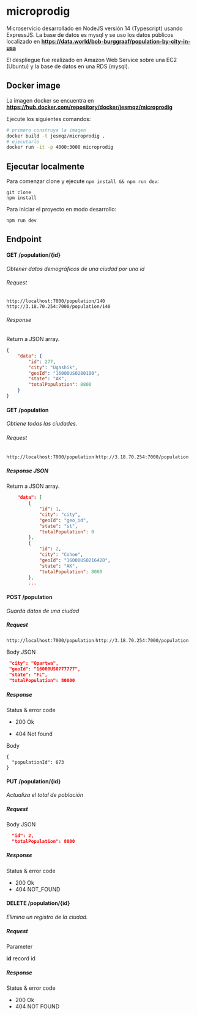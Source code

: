 # microprodig
Microservicio desarrollado en NodeJS versión 14 (Typescript) usando ExpressJS. La base de datos es mysql y se uso los datos públicos localizado en **https://data.world/bob-burggraaf/population-by-city-in-usa**

El despliegue fue realizado en Amazon Web Service sobre una EC2 (Ubuntu) y la base de datos en una RDS (mysql).

## Docker image

La imagen docker se encuentra en **https://hub.docker.com/repository/docker/jesmqz/microprodig**

Ejecute los siguientes comandos:

~~~bash
# primero construya la imagen
docker build -t jesmqz/microprodig .
# ejecutarlo
docker run -it -p 4000:3000 microprodig
~~~

## Ejecutar localmente

Para comenzar clone y ejecute `npm install && npm run dev`:

    git clone 
    npm install
    

Para iniciar el proyecto en modo desarrollo:

    npm run dev


## Endpoint 


#### GET /population/{id}

*Obtener datos demográficos de una ciudad por una id*

###### Request
`http://localhost:7000/population/140`
`http://3.18.70.254:7000/population/140`

###### Response

Return a JSON array.
```json
{
    "data": {
        "id": 277,
        "city": "Ugashik",
        "geoId": "16000US0280100",
        "state": "AK",
        "totalPopulation": 8800
    }
}

```
#### GET /population

*Obtiene todas las ciudades.* 

###### Request
`http://localhost:7000/population`
`http://3.18.70.254:7000/population`

##### Response JSON
Return a JSON array.
```json
    "data": [
        {
            "id": 1,
            "city": "city",
            "geoId": "geo_id",
            "state": "st",
            "totalPopulation": 0
        },
        {
            "id": 2,
            "city": "Cohoe",
            "geoId": "16000US0216420",
            "state": "AK",
            "totalPopulation": 8000
        },
        ...
```


#### POST /population

*Guarda datos de una ciudad*

##### Request

`http://localhost:7000/population` 
`http://3.18.70.254:7000/population`

Body JSON

```json
 "city": "Opartwa",
 "geoId": "16000US0777777",
 "state": "FL",
 "totalPopulation": 80000
```

##### Response

Status & error code

* 200 Ok

* 404 Not found

Body
```
{
  "populationId": 673
}
```
#### PUT /population/{id}

*Actualiza el total de población*

##### Request

Body JSON

```json
  "id": 2,
  "totalPopulation": 8000
```
##### Response

Status & error code

* 200 Ok
* 404 NOT_FOUND

#### DELETE /population/{id}

*Elimina un registro de la ciudad.*

##### Request

Parameter

**id** record id

##### Response

Status & error code

* 200 Ok
* 404 NOT FOUND
